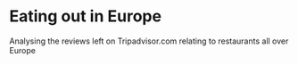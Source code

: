 # Eating out in Europe
Analysing the reviews left on Tripadvisor.com relating to restaurants all over Europe
